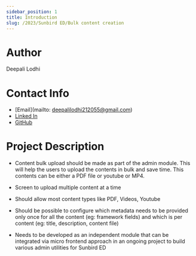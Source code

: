 ```yaml
---
sidebar_position: 1
title: Introduction
slug: /2023/Sunbird ED/Bulk content creation
---
```



# Author
Deepali Lodhi

# Contact Info
- [Email](mailto: deepalilodhi212055@gmail.com)
- [Linked In](https://www.linkedin.com/in/deepali-lodhi-a677a423b/)
- [GitHub](https://github.com/Deepali-1508)

# Project Description

- Content bulk upload should be made as part of the admin module. This will help the users to upload the contents in bulk and save time. This contents can be either a PDF file or youtube or MP4.

- Screen to upload multiple content at a time
- Should allow most content types like PDF, Videos, Youtube
- Should be possible to configure which metadata needs to be provided only once for all the content (eg: framework fields) and which is per content (eg: title, description, content file)
- Needs to be developed as an independent module that can be integrated via micro frontend approach in an ongoing project to build various admin utilities for Sunbird ED